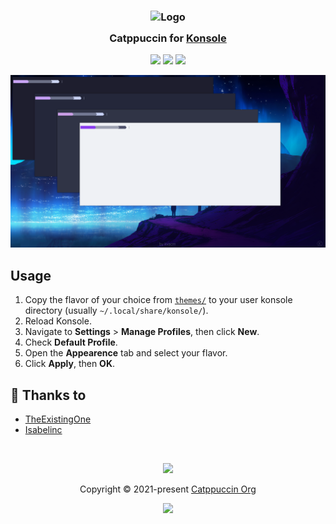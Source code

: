 <h3 align="center">
	<img src="https://raw.githubusercontent.com/catppuccin/catppuccin/main/assets/logos/exports/1544x1544_circle.png" width="100" alt="Logo"/><br/>
	<img src="https://raw.githubusercontent.com/catppuccin/catppuccin/main/assets/misc/transparent.png" height="30" width="0px"/>
	Catppuccin for <a href="https://konsole.kde.org/">Konsole</a>
	<img src="https://raw.githubusercontent.com/catppuccin/catppuccin/main/assets/misc/transparent.png" height="30" width="0px"/>
</h3>

<p align="center">
    <a href="https://github.com/catppuccin/konsole/stargazers"><img src="https://img.shields.io/github/stars/catppuccin/konsole?colorA=363a4f&colorB=b7bdf8&style=for-the-badge"></a>
    <a href="https://github.com/catppuccin/konsole/issues"><img src="https://img.shields.io/github/issues/catppuccin/konsole?colorA=363a4f&colorB=f5a97f&style=for-the-badge"></a>
    <a href="https://github.com/catppuccin/konsole/contributors"><img src="https://img.shields.io/github/contributors/catppuccin/konsole?colorA=363a4f&colorB=a6da95&style=for-the-badge"></a>
</p>

<p align="center">
  <img src="assets/konsole.png"/>
</p>

## Usage

1. Copy the flavor of your choice from [`themes/`](./themes/) to your user konsole directory (usually `~/.local/share/konsole/`).
2. Reload Konsole.
3. Navigate to **Settings** > **Manage Profiles**, then click **New**.
4. Check **Default Profile**.
5. Open the **Appearence** tab and select your flavor.
6. Click **Apply**, then **OK**.

## 💝 Thanks to

- [TheExistingOne](https://github.com/TheExistingOne)
- [Isabelinc](https://github.com/Isabelincorp)

&nbsp;

<p align="center"><img src="https://raw.githubusercontent.com/catppuccin/catppuccin/main/assets/footers/gray0_ctp_on_line.svg?sanitize=true" /></p>
<p align="center">Copyright &copy; 2021-present <a href="https://github.com/catppuccin" target="_blank">Catppuccin Org</a>
<p align="center"><a href="https://github.com/catppuccin/catppuccin/blob/main/LICENSE"><img src="https://img.shields.io/static/v1.svg?style=for-the-badge&label=License&message=MIT&logoColor=d9e0ee&colorA=363a4f&colorB=b7bdf8"/></a></p>

